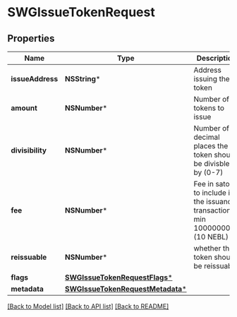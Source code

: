 # SWGIssueTokenRequest

## Properties
Name | Type | Description | Notes
------------ | ------------- | ------------- | -------------
**issueAddress** | **NSString*** | Address issuing the token | 
**amount** | **NSNumber*** | Number of tokens to issue | 
**divisibility** | **NSNumber*** | Number of decimal places the token should be divisble by (0-7) | 
**fee** | **NSNumber*** | Fee in satoshi to include in the issuance transaction min 1000000000 (10 NEBL) | 
**reissuable** | **NSNumber*** | whether the token should be reissuable | 
**flags** | [**SWGIssueTokenRequestFlags***](SWGIssueTokenRequestFlags.md) |  | [optional] 
**metadata** | [**SWGIssueTokenRequestMetadata***](SWGIssueTokenRequestMetadata.md) |  | [optional] 

[[Back to Model list]](../README.md#documentation-for-models) [[Back to API list]](../README.md#documentation-for-api-endpoints) [[Back to README]](../README.md)


